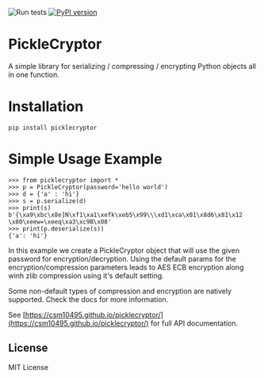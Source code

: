 ![Run tests](https://github.com/csm10495/picklecryptor/workflows/Run%20tests/badge.svg) [![PyPI version](https://badge.fury.io/py/picklecryptor.svg)](https://badge.fury.io/py/picklecryptor)

# PickleCryptor

A simple library for serializing / compressing / encrypting Python objects all in one function.

# Installation
```
pip install picklecryptor
```

# Simple Usage Example
```
>>> from picklecryptor import *
>>> p = PickleCryptor(password='hello world')
>>> d = {'a' : 'hi'}
>>> s = p.serialize(d)
>>> print(s)
b'{\xa9\xbc\x8e]N\xf1\xa1\xefk\xeb5\x99\\\xd1\xca\x01\x8d6\x81\x12 \x80\xeew=\xeeq\xa3\xc9B\x08'
>>> print(p.deserialize(s))
{'a': 'hi'}
```

In this example we create a PickleCryptor object that will use the given password for encryption/decryption. Using the default params for the encryption/compression parameters leads to AES ECB encryption along winh zlib compression using it's default setting.

Some non-default types of compression and encryption are natively supported. Check the docs for more information.

See [https://csm10495.github.io/picklecryptor/](https://csm10495.github.io/picklecryptor/) for full API documentation.

## License
MIT License